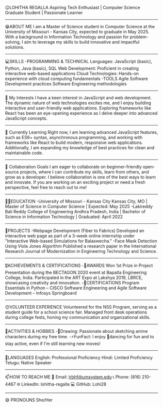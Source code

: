 😉LOHITHA REGALLA
Aspiring Tech Enthusiast | Computer Science Graduate Student | Passionate Learner

---

😁ABOUT ME
I am a Master of Science student in Computer Science at the University of Missouri - Kansas City, expected to graduate in May 2025. With a background in Information Technology and passion for problem-solving, I aim to leverage my skills to build innovative and impactful solutions.

---

💻SKILLS
-PROGRAMMING & TECHNICAL
Languages: JavaScript (basic), Python, Java (basic), SQL
Web Development: Proficient in creating interactive web-based applications
Cloud Technologies: Hands-on experience with cloud computing fundamentals
-TOOLS
Agile Software Development practices
Software Engineering methodologies

---

👀 My Interests
I have a keen interest in JavaScript and web development. The dynamic nature of web technologies excites me, and I enjoy building interactive and user-friendly web applications. Exploring frameworks like React has been an eye-opening experience as I delve deeper into advanced JavaScript concepts.

---

🌱 Currently Learning
Right now, I am learning advanced JavaScript features, such as ES6+ syntax, asynchronous programming, and working with frameworks like React to build modern, responsive web applications. Additionally, I am expanding my knowledge of best practices for clean and maintainable code.

---

💞️ Collaboration Goals
I am eager to collaborate on beginner-friendly open-source projects, where I can contribute my skills, learn from others, and grow as a developer. I believe collaboration is one of the best ways to learn and innovate. If you are working on an exciting project or need a fresh perspective, feel free to reach out to me!

---

👩‍🎓EDUCATION
-University of Missouri - Kansas City
Kansas City, MO | Master of Science in Computer Science | Expected: May 2025
-Lakireddy Bali Reddy College of Engineering
Andhra Pradesh, India | Bachelor of Science in Information Technology | Graduated: April 2022

---

🥸PROJECTS
-Webpage Development (Fiber to Fabrics)
Developed an interactive web page as part of a 3-week online internship under "Interactive Web-based Simulations for Balaswecha."
-Face Mask Detection Using Viola Jones Algorithm
Published a research paper in the International Research Journal of Modernization in Engineering Technology and Science.

---

🎖️ACHIEVEMENTS & CERTIFICATIONS
-🥳AWARDS
Won 1st Prize in Project Presentation during the BECTAGON 2020 event at Bapatla Engineering College, India.
Participated in the ART Expo at Lakshya 2019, LBRCE, showcasing creativity and innovation.
-📄CERTIFICATIONS
Program Essentials in Python – CISCO
Software Engineering and Agile Software Development – Infosys Springboard

---

😊VOLUNTEER EXPERIENCE
Volunteered for the NSS Program, serving as a student guide for a school science fair.
Managed front desk operations during college fests, honing my communication and organizational skills.

---

🧩ACTIVITIES & HOBBIES
-🎨Drawing: Passionate about sketching anime characters during my free time.
-⚡️FunFact: I enjoy 💃dancing for fun and to stay active, even if I'm still learning new moves!

---

🤟LANGUAGES
English: Professional Proficiency
Hindi: Limited Proficiency
Telugu: Native Speaker

---

📫HOW TO REACH ME
📧 Email: lrbhf@umsystem.edu
📞 Phone: (816) 210-4467
🌐 LinkedIn: lohitha-regalla
💻 GitHub: Lohi28

---

😄 PRONOUNS
She/Her


<!---
Lohi28/Lohi28 is a ✨ special ✨ repository because its `README.md` (this file) appears on your GitHub profile.
You can click the Preview link to take a look at your changes.
--->
